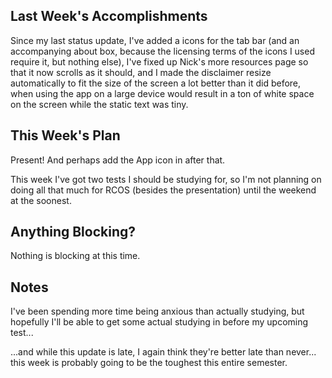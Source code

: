 ## Last Week's Accomplishments

Since my last status update, I've added a icons for the tab bar (and an accompanying about box, because the licensing terms of the icons I used require it, but nothing else), I've fixed up Nick's more resources page so that it now scrolls as it should, and I made the disclaimer resize automatically to fit the size of the screen a lot better than it did before, when using the app on a large device would result in a ton of white space on the screen while the static text was tiny.

## This Week's Plan

Present! And perhaps add the App icon in after that.

This week I've got two tests I should be studying for, so I'm not planning on doing all that much for RCOS (besides the presentation) until the weekend at the soonest.

## Anything Blocking?

Nothing is blocking at this time.

## Notes

I've been spending more time being anxious than actually studying, but hopefully I'll be able to get some actual studying in before my upcoming test... 

...and while this update is late, I again think they're better late than never... this week is probably going to be the toughest this entire semester.
